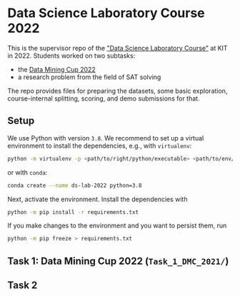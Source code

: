 # Data Science Laboratory Course 2022

This is the supervisor repo of the ["Data Science Laboratory Course"](https://dbis.ipd.kit.edu/english/3128.php) at KIT in 2022.
Students worked on two subtasks:

- the [Data Mining Cup 2022](https://www.data-mining-cup.com/dmc-2022/)
- a research problem from the field of SAT solving

The repo provides files for preparing the datasets, some basic exploration, course-internal splitting, scoring, and demo submissions for that.

## Setup

We use Python with version `3.8`.
We recommend to set up a virtual environment to install the dependencies, e.g., with `virtualenv`:

```bash
python -m virtualenv -p <path/to/right/python/executable> <path/to/env/destination>
```

or with `conda`:

```bash
conda create --name ds-lab-2022 python=3.8
```

Next, activate the environment.
Install the dependencies with

```bash
python -m pip install -r requirements.txt
```

If you make changes to the environment and you want to persist them, run

```bash
python -m pip freeze > requirements.txt
```

## Task 1: Data Mining Cup 2022 (`Task_1_DMC_2021/`)

## Task 2
